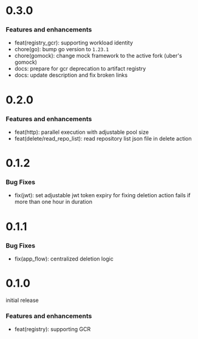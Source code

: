 # 0.3.0

### Features and enhancements

- feat(registry_gcr): supporting workload identity
- chore(go): bump go version to `1.23.1`
- chore(gomock): change mock framework to the active fork (uber's gomock)
- docs: prepare for gcr deprecation to artifact registry
- docs: update description and fix broken links

# 0.2.0

### Features and enhancements

- feat(http): parallel execution with adjustable pool size
- feat(delete/read_repo_list): read repository list json file in delete action

# 0.1.2

### Bug Fixes

- fix(jwt): set adjustable jwt token expiry for fixing deletion action fails if more than one hour in duration


# 0.1.1

### Bug Fixes

- fix(app_flow): centralized deletion logic

# 0.1.0

initial release

### Features and enhancements

- feat(registry): supporting GCR
